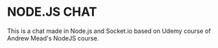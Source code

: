 # NODE.JS CHAT

This is a chat made in Node.js and Socket.io based on Udemy course of Andrew Mead's NodeJS course.
